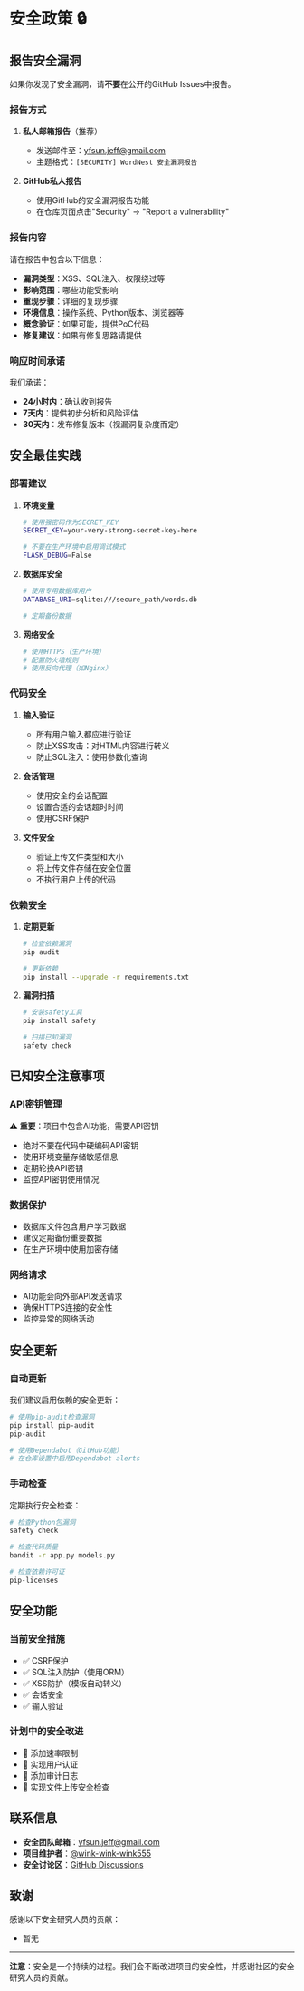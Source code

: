 # 安全政策 🔒

## 报告安全漏洞

如果你发现了安全漏洞，请**不要**在公开的GitHub Issues中报告。

### 报告方式

1. **私人邮箱报告**（推荐）
   - 发送邮件至：yfsun.jeff@gmail.com
   - 主题格式：`[SECURITY] WordNest 安全漏洞报告`

2. **GitHub私人报告**
   - 使用GitHub的安全漏洞报告功能
   - 在仓库页面点击"Security" → "Report a vulnerability"

### 报告内容

请在报告中包含以下信息：

- **漏洞类型**：XSS、SQL注入、权限绕过等
- **影响范围**：哪些功能受影响
- **重现步骤**：详细的复现步骤
- **环境信息**：操作系统、Python版本、浏览器等
- **概念验证**：如果可能，提供PoC代码
- **修复建议**：如果有修复思路请提供

### 响应时间承诺

我们承诺：

- **24小时内**：确认收到报告
- **7天内**：提供初步分析和风险评估
- **30天内**：发布修复版本（视漏洞复杂度而定）

## 安全最佳实践

### 部署建议

1. **环境变量**
   ```bash
   # 使用强密码作为SECRET_KEY
   SECRET_KEY=your-very-strong-secret-key-here
   
   # 不要在生产环境中启用调试模式
   FLASK_DEBUG=False
   ```

2. **数据库安全**
   ```bash
   # 使用专用数据库用户
   DATABASE_URI=sqlite:///secure_path/words.db
   
   # 定期备份数据
   ```

3. **网络安全**
   ```bash
   # 使用HTTPS（生产环境）
   # 配置防火墙规则
   # 使用反向代理（如Nginx）
   ```

### 代码安全

1. **输入验证**
   - 所有用户输入都应进行验证
   - 防止XSS攻击：对HTML内容进行转义
   - 防止SQL注入：使用参数化查询

2. **会话管理**
   - 使用安全的会话配置
   - 设置合适的会话超时时间
   - 使用CSRF保护

3. **文件安全**
   - 验证上传文件类型和大小
   - 将上传文件存储在安全位置
   - 不执行用户上传的代码

### 依赖安全

1. **定期更新**
   ```bash
   # 检查依赖漏洞
   pip audit
   
   # 更新依赖
   pip install --upgrade -r requirements.txt
   ```

2. **漏洞扫描**
   ```bash
   # 安装safety工具
   pip install safety
   
   # 扫描已知漏洞
   safety check
   ```

## 已知安全注意事项

### API密钥管理

⚠️ **重要**：项目中包含AI功能，需要API密钥

- 绝对不要在代码中硬编码API密钥
- 使用环境变量存储敏感信息
- 定期轮换API密钥
- 监控API密钥使用情况

### 数据保护

- 数据库文件包含用户学习数据
- 建议定期备份重要数据
- 在生产环境中使用加密存储

### 网络请求

- AI功能会向外部API发送请求
- 确保HTTPS连接的安全性
- 监控异常的网络活动

## 安全更新

### 自动更新

我们建议启用依赖的安全更新：

```bash
# 使用pip-audit检查漏洞
pip install pip-audit
pip-audit

# 使用Dependabot（GitHub功能）
# 在仓库设置中启用Dependabot alerts
```

### 手动检查

定期执行安全检查：

```bash
# 检查Python包漏洞
safety check

# 检查代码质量
bandit -r app.py models.py

# 检查依赖许可证
pip-licenses
```

## 安全功能

### 当前安全措施

- ✅ CSRF保护
- ✅ SQL注入防护（使用ORM）
- ✅ XSS防护（模板自动转义）
- ✅ 会话安全
- ✅ 输入验证

### 计划中的安全改进

- 🔄 添加速率限制
- 🔄 实现用户认证
- 🔄 添加审计日志
- 🔄 实现文件上传安全检查

## 联系信息

- **安全团队邮箱**：yfsun.jeff@gmail.com
- **项目维护者**：[@wink-wink-wink555](https://github.com/wink-wink-wink555)
- **安全讨论区**：[GitHub Discussions](https://github.com/wink-wink-wink555/WordNest/discussions)

## 致谢

感谢以下安全研究人员的贡献：

<!-- 这里会列出报告安全漏洞的研究人员 -->
- 暂无

---

**注意**：安全是一个持续的过程。我们会不断改进项目的安全性，并感谢社区的安全研究人员的贡献。 

